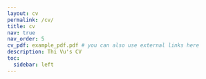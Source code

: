 ```yaml
---
layout: cv
permalink: /cv/
title: cv
nav: true
nav_order: 5
cv_pdf: example_pdf.pdf # you can also use external links here
description: Thi Vu's CV
toc:
  sidebar: left
---
```

